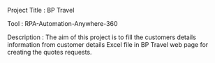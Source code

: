 Project Title : BP Travel

Tool :  RPA-Automation-Anywhere-360

Description : The aim of this project is to fill the customers details information from customer details Excel file in BP Travel web page for creating the quotes requests.


